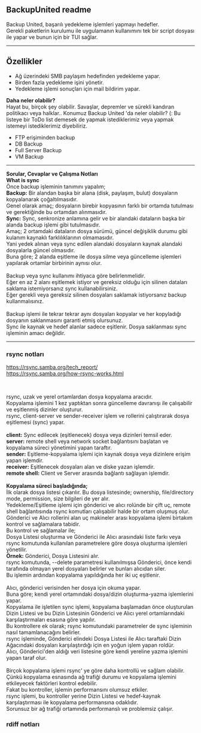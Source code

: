 ## BackupUnited readme

Backup United, başarılı yedekleme işlemleri yapmayı hedefler.<br>
Gerekli paketlerin kurulumu ile uygulamanın kullanımını tek bir script dosyası ile yapar ve bunun için bir TUI sağlar.<br>

---

## Özellikler
- Ağ üzerindeki SMB paylaşım hedefinden yedekleme yapar.
- Birden fazla yedekleme işini yönetir.
- Yedekleme işlemi sonuçları için mail bildirim yapar.

**Daha neler olabilir?**<br>
Hayat bu, birçok şey olabilir. Savaşlar, depremler ve sürekli kandıran politikacı veya halklar..
Konumuz Backup United 'da neler olabilir? (:
Bu listeye bir ToDo list demesek de yapmak istediklerimiz veya yapmak istemeyi istediklerimiz diyebiliriz.
- FTP erişiminden backup
- DB Backup
- Full Server Backup
- VM Backup

---

**Sorular, Cevaplar ve Çalışma Notları**<br>
**What is sync**<br>
Önce backup işleminin tanımını yapalım;<br>
**Backup:** Bir alandan başka bir alana (disk, paylaşım, bulut) dosyaların kopyalanarak çoğaltılmasıdır.<br>
Genel olarak amaç; dosyaların birebir kopyasının farklı bir ortamda tutulması ve gerektiğinde bu ortamdan alınmasıdır.<br>
**Sync:** Sync, senkronize anlamına gelir ve bir alandaki dataların başka bir alanda backup işlemi gibi tutulmasıdır.<br>
Amaç; 2 ortamdaki dataların dosya sürümü, güncel değişiklik durumu gibi kulanım kaynaklı farklılıklarının olmamasıdır.<br>
Yani yedek alınan veya sync edilen alandaki dosyaların kaynak alandaki dosyalarla güncel olmasıdır.<br>
Buna göre; 2 alanda eşitleme ile dosya silme veya güncelleme işlemleri yapılarak ortamlar birbirinin aynısı olur.<br>
<br>
Backup veya sync kullanımı ihtiyaca göre belirlenmelidir.<br>
Eğer en az 2 alanı eşitlemek istiyor ve gereksiz olduğu için silinen dataları saklama istemiyorsanız sync kullanabilirsiniz.<br>
Eğer gerekli veya gereksiz silinen dosyaları saklamak istiyorsanız backup kullanmalısınız.<br>
<br>
Backup işlemi ile tekrar tekrar aynı dosyaları kopyalar ve her kopyladığı dosyanın saklanmasını garanti etmiş olursunuz.<br>
Sync ile kaynak ve hedef alanlar sadece eşitlenir. Dosya saklanması sync işleminin amacı değildir.<br>

---

### rsync notları
https://rsync.samba.org/tech_report/ <br>
https://rsync.samba.org/how-rsync-works.html

<br>

rsync, uzak ve yerel ortamlardan dosya kopyalama aracıdır.<br>
Kopyalama işlemini 1 kez yaptıktan sonra güncelleme davranışı ile çalışabilir ve eşitlenmiş dizinler oluşturur.<br>
rsync, client-server ve sender-receiver işlem ve rollerini çalıştırarak dosya eşitlemesi (sync) yapar.<br>
<br>
**client:** Sync edilecek (eşitlenecek) dosya veya dizinleri temsil eder.<br>
**server:** remote shell veya network socket bağlantısını başlatan ve kopyalama süreci yönetimini yapan taraftır.<br>
**sender:** Eşitleme-kopyalama işlemi için kaynak dosya veya dizinlere erişim yapan işlemdir.<br>
**receiver:** Eşitlenecek dosyaları alan ve diske yazan işlemdir.<br>
**remote shell:** Client ve Server arasında bağlantı sağlayan işlemdir.<br>
<br>
**Kopyalama süreci başladığında;**<br>
İlk olarak dosya listesi çıkarılır. Bu dosya listesinde; ownership, file/directory mode, permission, size bilgileri de yer alır.<br>
Yedekleme/Eşitleme işlemi için gönderici ve alıcı rolünde bir çift uç, remote shell bağlantısında rsync komutları çalışabilir halde bir ortam oluşmuş olur.<br>
Gönderici ve Alıcı rollerini alan uç makineler arası kopyalama işlemi birtakım kontrol ve sağlamalara tabidir.<br>
Bu kontrol ve sağlamalar ile;<br>
Dosya Listesi oluşturma ve Gönderici ile Alıcı arasındaki liste farkı veya rsync komutunda kullanılan parametrelere göre dosya oluşturma işlemleri yönetilir.<br>
**Örnek:**
Gönderici, Dosya Listesini alır.<br>
rsync komutunda, --delete parametresi kullanılmışsa Gönderici, önce kendi tarafında olmayan yerel dosyaları belirler ve bunları alıcıdan siler.<br>
Bu işlemin ardından kopyalama yapıldığında her iki uç eşitlenir.<br>
<br>
Alıcı, gönderici verisinden her dosya için okuma yapar.<br>
Buna göre; kendi yerel ortamındaki dosya/dizin oluşturma-yazma işlemlerini yapar.<br>
Kopyalama ile işletilen sync işlemi, kopyalama başlamadan önce oluşturulan Dizin Listesi ve bu Dizin Listesinin Gönderici ve Alıcı yerel ortamlarındaki<br>
karşılaştırmaları esasına göre yapılır.<br>
Bu kontrollere ek olarak; rsync komutundaki parametreler de sync işleminin nasıl tamamlanacağını belirler.<br>
rsync işleminde, Gönderici elindeki Dosya Listesi ile Alıcı taraftaki Dizin Ağacındaki dosyaları karşılaştırdığı için en yoğun işlem yapan roldür.<br>
Alıcı, Gönderici'den aldığı veri listesine göre kendi yereline yazma işlemini yapan taraf olur.<br>
<br>
Birçok kopyalama işlemi rsync' ye göre daha kontrollü ve sağlam olabilir.<br>
Çünkü kopyalama esnasında ağ trafiği durumu ve kopyalama işlemini etkileyecek faktörleri kontrol edebilir.<br>
Fakat bu kontroller, işlemin performansını olumsuz etkiler.<br>
rsync işlemi, bu kontroller yerine Dizin Listesi ve hedef-kaynak karşılaştırması ile kopyalama performansına odaklıdır.<br>
Sorunsuz bir ağ trafiği ortamında performanslı ve problemsiz çalışır.<br>

### rdiff notları

